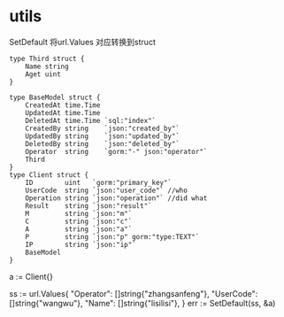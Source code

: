 # utils

SetDefault
将url.Values 对应转换到struct


```
type Third struct {
	Name string
	Aget uint
}

type BaseModel struct {
	CreatedAt time.Time
	UpdatedAt time.Time
	DeletedAt time.Time `sql:"index"`
	CreatedBy string    `json:"created_by"`
	UpdatedBy string    `json:"updated_by"`
	DeletedBy string    `json:"deleted_by"`
	Operator  string    `gorm:"-" json:"operator"`
	Third
}
type Client struct {
	ID        uint   `gorm:"primary_key"`
	UserCode  string `json:"user_code"` //who
	Operation string `json:"operation"` //did what
	Result    string `json:"result"`
	M         string `json:"m"`
	C         string `json:"c"`
	A         string `json:"a"`
	P         string `json:"p" gorm:"type:TEXT"`
	IP        string `json:"ip"`
	BaseModel
}
```
a := Client{}

ss := url.Values{
	"Operator": []string{"zhangsanfeng"},
	"UserCode": []string{"wangwu"},
	"Name":     []string{"lisilisi"},
}
err := SetDefault(ss, &a)
